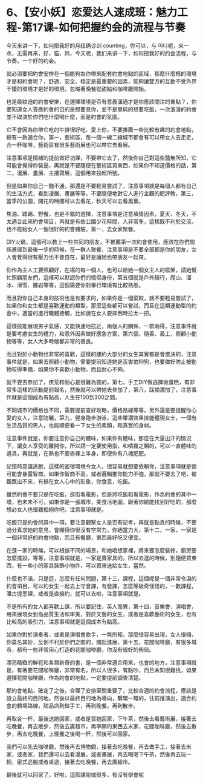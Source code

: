 # 6、【安小妖】恋爱达人速成班：魅力工程-第17课-如何把握约会的流程与节奏

今天来讲一下，如何把我好的月纽确诊训 counting，你可以，与 어디呢，来一点，无需再来，好，猫，妈，今天呢，我们来讲一下，如何把我好的约会流程，与节奏，一个好的约会。

就必須要把約會安排在一個能夠為你帶來配套約會地點的區域，那麼什麼樣的環境才是和約會呢？，舒適、安全、穩定是最重要的因素，能夠讓雙方的互動不受外界干擾的環境才是好的環境，忽略著晚餐從甜點和咖啡廳開始。

也是最紋迫的約會安排，在選擇環境是否有意義溝通才是你應該關注的重點？，你要知道女人答應約會的目的是想要見你，並不是單純的想要吃飯，一次浪漫的約會並不取決於你們吃什麼喝什麼，而是約會的氛圍。

它不會因為你帶它吃的牛排很好吃、愛上你，不要推薦一些比較有趣的約會地點，總有一款適合你，第一，藝術區，每一個一線二線城市都會有可以帶女人去走走，合一杯咖啡，藝術區有很多藝術展也可以帶它去看展。

注意事項是情緒的提前做好功課，不要帶它去了，然後你自己對這些醫無所知，它可能會覺得你裝逼，再就是不要隨便在藝術區買東西，如果你不知道價格的話，第二，漫展、畫展、主播寶展，這個用來投起所號。

但是如果你自己一翹不通，那還是不要輕易嘗試了，注意事項就是每個人都有自己的生活方式，看到漫展、畫展等等，不要隨便地對它人進行主觀的肥評教，第三，當季的公園，開花的時間可以去看花，秋天可以去看風葉。

焦油、踏踢、野餐，也是不錯的選擇，注意事項是注意填情因素，夏天、冬天，不太適合此來約會項目，再就是有些公園少花時間，人非常多，這樣既不利於交流，也不能給女人一個很好的約會體驗，第一，去女家聚餐。

DIY火鍋，這個可以教上一些共同的朋友，不推薦第一次約會使用，應該在你們關係進展到最後一步的時候，在一群人聚餐，注意事項是不要全部都是你的朋友，女人會覺得很有壓力也不會自在，最好是讓她也帶朋友一起來。

你作為主人工要照顧好，在場的每一個人，也可以給她一個女主人的框架，請她幫忙照顧朋友們，這樣可以默認你們的情侶身份，第五個就是戶外騎行，爬山、溜冰、滑雪、攤岩等等，這個需要你對畢行環境有比較熟悉。

而且對你自己本身的技術也是有要求的，如果你是一個菜餃，就不要輕易嘗試了，如果你和女生都是喜歡運動的類型，那麼這些都可以嘗試，而且在這類運動型的約會中，適當的進行職體接觸，比如說在女人要摔倒時拉太一把。

這樣技能展現男子氣感，又能快速地拉近，兩個人的關係，一群兩得，注意事件就是要考慮女生的體力，和意外因素做好應急方案，第六個，隨善、義工，照顧小動物等等，女人大多時候都非常的善良。

而且對於小動物也非常的喜歡，這樣的腰約大部分的女生其實都是會置決的，注意事件就是，如果去照顧小動物，需要提前知道她是否害怕狗狗，也要做好防止被動物咬得準備，如果你不喜歡小動物，而且耐心不夠。

就不要去參加了，疾荒和耐心是很難為裝的，第七，手工DIY做逃脾做蛋糕，有非常多這樣的活動提前報名，然後就可以帶她去參加了，第八，踩摘濃加了，注意事件就是這個成為有點高，人生在100到300之間。

不同城市的價格也不同，需要提前查好攻略，價格路線等等，另外還是要提醒你心愛的女人，注意防曬，第九，健身跑步游泳，這些暈濃效果技能體現女士，一個有生活品質的男人，也能順便看一下女生的素顏，和真實的身材。

注意事件就是，你要注意你自己的體味，如果你有體味，那麼在大量出汗的情況下，讓女人享受的離開你，所以請一定要使用指，和噴霧之類的，可以一直體味的道具，再就是，在熱也不要赤裸上半身，即便你有八塊肥肥。

記憶時意識逃脫，這樣的密宿環境令女人，很容易就想要依賴你，注意事項就是很可能會暴露智商，如果你智商不高，或者邏輯推你能力不強，那就不要去了吧，被觀眾出不來，有損在女人心中的形象，你食意，吃飯。

雖然約會不要只是在吃飯，逛街看電影，但是將吃飯和看電影，作為約會的其中一環，也未未不可，如果你是一張城市，美食活地圖，跟著你總能找到好吃的，那麼想必女人也很難拒絕你吧，注意事項就是。

吃飯只是約會的其中一項，要注意觀察女人是否有記考，再就是點貪的時候，不要過分真求她的意見，會顯得你很沒有空常力，你絕當力大，第十二，一家，一家是一個非常好的約會地點，而且有餐廳，東西最好吃又便宜。

在逛一家的時候，可以根據不同的場景，和她唱想家裡，將來要怎麼裝修，廚房要怎麼擺設，等等，注意事項就是，一家是賣家具的，所以去逛的時候，別隨便買東西，有一些小的家具裝飾小物件，可以買來送給女生，當然。

什麼也不滿，只是逛，怎麼有任何問題，第十三，課程，這個呢是一個非常令淚的約會項目，可以約女生一起去上守會課，有發課，怎麼等級奇怪怪的，一數課程，潘古提恩課，或者是直接約，就可以去啦，注意事項就是。

不是所有的女人都喜歡上課，所以要記住，英人而異，第十四，音樂會，演唱會，用來展現女到高品質生活和审美，對於文藝的女生，或者是喜歡藝術的女生，也有比較高的吸引力，注意事項就是這個成本有點高。

如果你對於演奏者，或者是演唱會歌手，一無所知，那麼很容易出現，女人很嗨，你莫名其妙，反倒不利於你們之間的，關起進展，第十五，花間咖啡廳，有很多城市，都有一些非常用心打造的花間咖啡廳，你沒有很好的佈局。

漂亮精緻的鮮花和各類新奇的書，是一個非常適合用來，也會的地方，注意事項就是，有著要花間咖啡廳，非常有名，所以人很多，有點吵，而且未知很難找，如果選擇花間咖啡廳，作為約會的地點，一定要提前調查清楚。

那約會地點，確定了之後，合理了安排至關重要了，比較合適的約會流程，應該是設立最終的目的地，然後以最終目的地為導向，繫環一環的，往前推演出，適合約會的轉場路線，甜品店到做手工，再到晚餐，再到散步。

再取合一杯，最後送她回家，或者是買她回家，下午茶，然後去看藝術展，接著去吃晚餐，再去散步，然後去廣超市，再寧願的東西去米家，花間咖啡廳，然後去散步，再去吃晚餐，上晚餐之後喝一杯，然後可以回家。

我們可以先去咖啡廳，然後再去博物館，接著去吃晚餐，再去做手工，接著去米家，或者家，我們還可以去看漫展，或者畫展，再去喝喝下午茶，然後再去玩一把，密式逃脫或者桌遊，接著去吃晚餐，再去廣超市。

最後就可以回家了，好啦，這節課剛或很多，有沒有學會呢